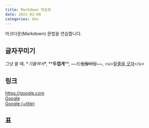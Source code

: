 ```yaml
---
title: Markdown 연습장
date: 2021-03-09
categories: dev
---
```


마크다운(Markdown) 문법을 연습합니다.

## 글자꾸미기

그냥 쓸 때. \**기울여서*\*, \*\***두껍게**\*\*, \~\~~~드립필터링~~\~\~, <u\><u>밑줄을 긋자</u></u\>

## 링크

https://google.com  
[Google](https://google.com)  
[Google (+title)](https://google.com, "google link")

## 표
